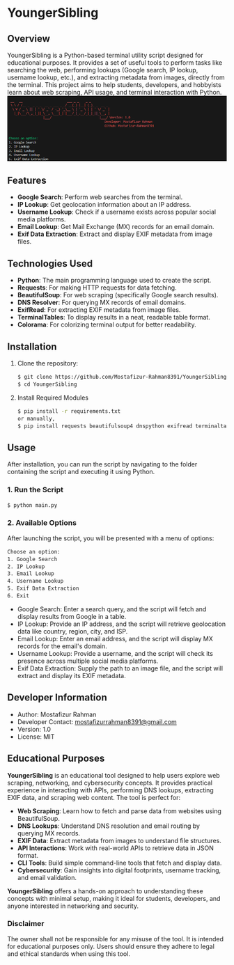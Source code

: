# **YoungerSibling**

## **Overview**
YoungerSibling is a Python-based terminal utility script designed for educational purposes. It provides a set of useful tools to perform tasks like searching the web, performing lookups (Google search, IP lookup, username lookup, etc.), and extracting metadata from images, directly from the terminal. This project aims to help students, developers, and hobbyists learn about web scraping, API usage, and terminal interaction with Python.
![Preview](image.png)
## **Features**
- **Google Search**: Perform web searches from the terminal.
- **IP Lookup**: Get geolocation information about an IP address.
- **Username Lookup**: Check if a username exists across popular social media platforms.
- **Email Lookup**: Get Mail Exchange (MX) records for an email domain.
- **Exif Data Extraction**: Extract and display EXIF metadata from image files.

## **Technologies Used**
- **Python**: The main programming language used to create the script.
- **Requests**: For making HTTP requests for data fetching.
- **BeautifulSoup**: For web scraping (specifically Google search results).
- **DNS Resolver**: For querying MX records of email domains.
- **ExifRead**: For extracting EXIF metadata from image files.
- **TerminalTables**: To display results in a neat, readable table format.
- **Colorama**: For colorizing terminal output for better readability.

## **Installation**

1. Clone the repository:
   ```bash
   $ git clone https://github.com/Mostafizur-Rahman8391/YoungerSibling.git
   $ cd YoungerSibling
   ```
2. Install Required Modules
   ```bash
   $ pip install -r requirements.txt
   or manually,
   $ pip install requests beautifulsoup4 dnspython exifread terminaltables colorama
    ```
## **Usage**

After installation, you can run the script by navigating to the folder containing the script and executing it using Python.

### 1. **Run the Script**
   ```bash
   $ python main.py
   ```
### 2. **Available Options**
After launching the script, you will be presented with a menu of options:
```bash
Choose an option:
1. Google Search
2. IP Lookup
3. Email Lookup
4. Username Lookup
5. Exif Data Extraction
6. Exit
```
- Google Search: Enter a search query, and the script will fetch and display results from Google in a table.
- IP Lookup: Provide an IP address, and the script will retrieve geolocation data like country, region, city, and ISP.
- Email Lookup: Enter an email address, and the script will display MX records for the email's domain.
- Username Lookup: Provide a username, and the script will check its presence across multiple social media platforms.
- Exif Data Extraction: Supply the path to an image file, and the script will extract and display its EXIF metadata.

## **Developer Information**
- Author: Mostafizur Rahman
- Developer Contact: mostafizurrahman8391@gmail.com
- Version: 1.0
- License: MIT

## **Educational Purposes**

**YoungerSibling** is an educational tool designed to help users explore web scraping, networking, and cybersecurity concepts. It provides practical experience in interacting with APIs, performing DNS lookups, extracting EXIF data, and scraping web content. The tool is perfect for:

- **Web Scraping**: Learn how to fetch and parse data from websites using BeautifulSoup.
- **DNS Lookups**: Understand DNS resolution and email routing by querying MX records.
- **EXIF Data**: Extract metadata from images to understand file structures.
- **API Interactions**: Work with real-world APIs to retrieve data in JSON format.
- **CLI Tools**: Build simple command-line tools that fetch and display data.
- **Cybersecurity**: Gain insights into digital footprints, username tracking, and email validation.

**YoungerSibling** offers a hands-on approach to understanding these concepts with minimal setup, making it ideal for students, developers, and anyone interested in networking and security.

### **Disclaimer**
The owner shall not be responsible for any misuse of the tool. It is intended for educational purposes only. Users should ensure they adhere to legal and ethical standards when using this tool.

